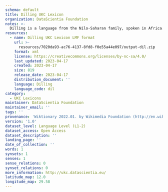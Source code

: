 ```yaml
---
schema: default
title: Dilling UKC Lexicon
organization: DataScientia Foundation
notes: >-
  Dilling is a language from the Nilo-Saharan family, spoken in Africa. The UKC Lexicon of Dilling is represented as a lexico-semantic network. It consists of words, word senses, synsets, as well as sense-level and synset-level relationships.
resources:
  - name: Dilling UKC Lexicon LMF format
    url: >-
      resources/7020da93-ac76-4137-8fd8-f0e55a44e097/output-dil.zip
    format: xml
    license: https://creativecommons.org/licenses/by-nc-sa/4.0/
    last_updated: 2023-04-17
    created: 2023-04-17
    size: 819
    release_date: 2023-04-17
    distribution_document: ''
    language: Dilling
    language_code: dil
category:
  - UKC Lexicons
maintainer: DataScientia Foundation
maintainer_email: ''
tags: ''
provenance: 'Wiktionary 2022.01. by Wikimedia Foundation (http://en.wiktionary.org); KinDiv: Kinship Diversity 1.0 by Temuulen Khishigsuren (http://ukc.disi.unitn.it/index.php/kinship/); Princeton WordNet 2.1 by Princeton University (https://wordnet.princeton.edu)'
version: '1.0'
dataset_level: Language Level (L1-2)
dataset_access: Open Access
dataset_description: ''
landing_page: ''
date_of_collection: ''
words: 1
synsets: 1
senses: 1
sense_relations: 0
synset_relations: 0
more_information: http://ukc.datascientia.eu/
latitude_map: 12.0
longitude_map: 29.58
---
```

